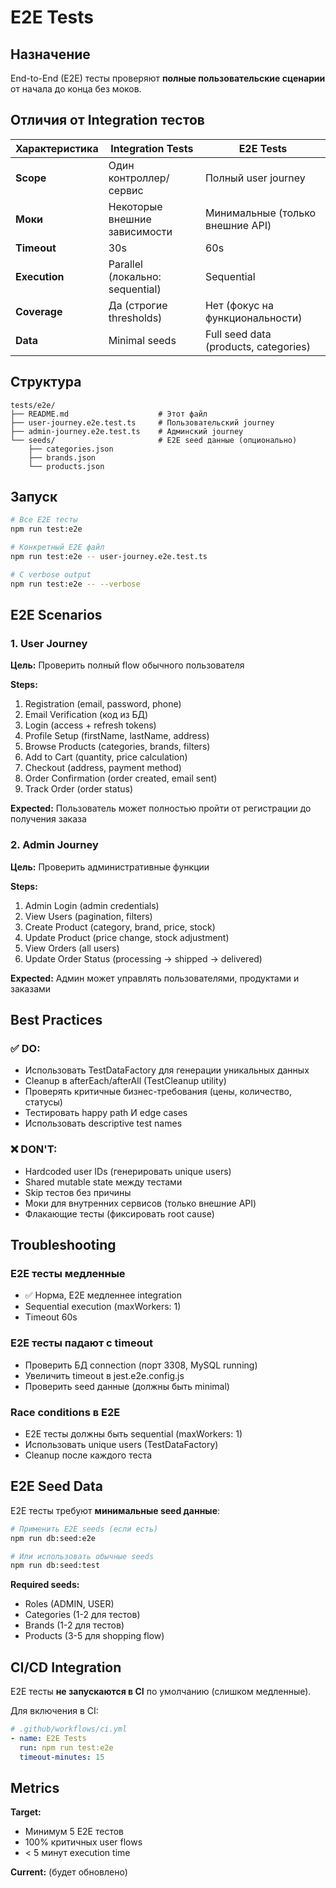 # E2E Tests

## Назначение

End-to-End (E2E) тесты проверяют **полные пользовательские сценарии** от начала до конца без моков.

## Отличия от Integration тестов

| Характеристика | Integration Tests               | E2E Tests                             |
| -------------- | ------------------------------- | ------------------------------------- |
| **Scope**      | Один контроллер/сервис          | Полный user journey                   |
| **Моки**       | Некоторые внешние зависимости   | Минимальные (только внешние API)      |
| **Timeout**    | 30s                             | 60s                                   |
| **Execution**  | Parallel (локально: sequential) | Sequential                            |
| **Coverage**   | Да (строгие thresholds)         | Нет (фокус на функциональности)       |
| **Data**       | Minimal seeds                   | Full seed data (products, categories) |

## Структура

```
tests/e2e/
├── README.md                    # Этот файл
├── user-journey.e2e.test.ts     # Пользовательский journey
├── admin-journey.e2e.test.ts    # Админский journey
└── seeds/                       # E2E seed данные (опционально)
    ├── categories.json
    ├── brands.json
    └── products.json
```

## Запуск

```bash
# Все E2E тесты
npm run test:e2e

# Конкретный E2E файл
npm run test:e2e -- user-journey.e2e.test.ts

# С verbose output
npm run test:e2e -- --verbose
```

## E2E Scenarios

### 1. User Journey

**Цель:** Проверить полный flow обычного пользователя

**Steps:**

1. Registration (email, password, phone)
2. Email Verification (код из БД)
3. Login (access + refresh tokens)
4. Profile Setup (firstName, lastName, address)
5. Browse Products (categories, brands, filters)
6. Add to Cart (quantity, price calculation)
7. Checkout (address, payment method)
8. Order Confirmation (order created, email sent)
9. Track Order (order status)

**Expected:** Пользователь может полностью пройти от регистрации до получения заказа

### 2. Admin Journey

**Цель:** Проверить административные функции

**Steps:**

1. Admin Login (admin credentials)
2. View Users (pagination, filters)
3. Create Product (category, brand, price, stock)
4. Update Product (price change, stock adjustment)
5. View Orders (all users)
6. Update Order Status (processing → shipped → delivered)

**Expected:** Админ может управлять пользователями, продуктами и заказами

## Best Practices

### ✅ DO:

- Использовать TestDataFactory для генерации уникальных данных
- Cleanup в afterEach/afterAll (TestCleanup utility)
- Проверять критичные бизнес-требования (цены, количество, статусы)
- Тестировать happy path И edge cases
- Использовать descriptive test names

### ❌ DON'T:

- Hardcoded user IDs (генерировать unique users)
- Shared mutable state между тестами
- Skip тестов без причины
- Моки для внутренних сервисов (только внешние API)
- Флакающие тесты (фиксировать root cause)

## Troubleshooting

### E2E тесты медленные

- ✅ Норма, E2E медленнее integration
- Sequential execution (maxWorkers: 1)
- Timeout 60s

### E2E тесты падают с timeout

- Проверить БД connection (порт 3308, MySQL running)
- Увеличить timeout в jest.e2e.config.js
- Проверить seed данные (должны быть minimal)

### Race conditions в E2E

- E2E тесты должны быть sequential (maxWorkers: 1)
- Использовать unique users (TestDataFactory)
- Cleanup после каждого теста

## E2E Seed Data

E2E тесты требуют **минимальные seed данные**:

```bash
# Применить E2E seeds (если есть)
npm run db:seed:e2e

# Или использовать обычные seeds
npm run db:seed:test
```

**Required seeds:**

- Roles (ADMIN, USER)
- Categories (1-2 для тестов)
- Brands (1-2 для тестов)
- Products (3-5 для shopping flow)

## CI/CD Integration

E2E тесты **не запускаются в CI** по умолчанию (слишком медленные).

Для включения в CI:

```yaml
# .github/workflows/ci.yml
- name: E2E Tests
  run: npm run test:e2e
  timeout-minutes: 15
```

## Metrics

**Target:**

- Минимум 5 E2E тестов
- 100% критичных user flows
- < 5 минут execution time

**Current:** (будет обновлено)
